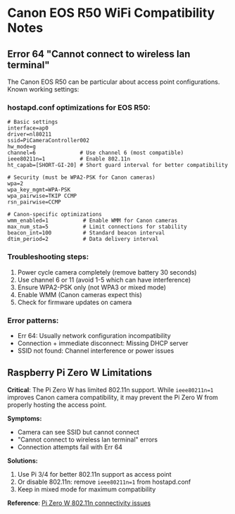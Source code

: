 # Canon EOS R50 WiFi Compatibility Notes

## Error 64 "Cannot connect to wireless lan terminal"

The Canon EOS R50 can be particular about access point configurations. Known working settings:

### hostapd.conf optimizations for EOS R50:

```
# Basic settings
interface=ap0
driver=nl80211
ssid=PiCameraController002
hw_mode=g
channel=6              # Use channel 6 (most compatible)
ieee80211n=1           # Enable 802.11n
ht_capab=[SHORT-GI-20] # Short guard interval for better compatibility

# Security (must be WPA2-PSK for Canon cameras)
wpa=2
wpa_key_mgmt=WPA-PSK
wpa_pairwise=TKIP CCMP
rsn_pairwise=CCMP

# Canon-specific optimizations
wmm_enabled=1           # Enable WMM for Canon cameras
max_num_sta=5           # Limit connections for stability
beacon_int=100          # Standard beacon interval
dtim_period=2           # Data delivery interval
```

### Troubleshooting steps:

1. Power cycle camera completely (remove battery 30 seconds)
2. Use channel 6 or 11 (avoid 1-5 which can have interference)
3. Ensure WPA2-PSK only (not WPA3 or mixed mode)
4. Enable WMM (Canon cameras expect this)
5. Check for firmware updates on camera

### Error patterns:

- Err 64: Usually network configuration incompatibility
- Connection + immediate disconnect: Missing DHCP server
- SSID not found: Channel interference or power issues

## Raspberry Pi Zero W Limitations

**Critical**: The Pi Zero W has limited 802.11n support. While `ieee80211n=1` improves Canon camera compatibility, it may prevent the Pi Zero W from properly hosting the access point.

**Symptoms:**

- Camera can see SSID but cannot connect
- "Cannot connect to wireless lan terminal" errors
- Connection attempts fail with Err 64

**Solutions:**

1. Use Pi 3/4 for better 802.11n support as access point
2. Or disable 802.11n: remove `ieee80211n=1` from hostapd.conf
3. Keep in mixed mode for maximum compatibility

**Reference**: [Pi Zero W 802.11n connectivity issues](https://forums.raspberrypi.com/viewtopic.php?t=222055)
